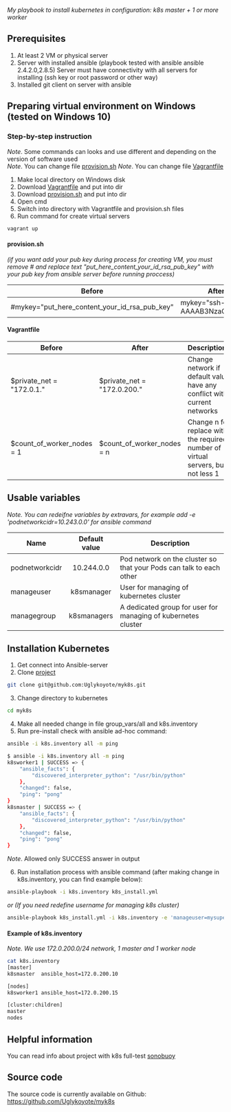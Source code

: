 <i>My playbook to install kubernetes in configuration: k8s master + 1 or more worker</i>
## Prerequisites
1. At least 2 VM or physical server
1. Server with installed ansible (playbook tested with ansible ansible 2.4.2.0,2.8.5) Server must have connectivity with all servers for installing (ssh key or root password or other way)
1. Installed git client on server with ansible

## Preparing virtual environment on Windows (tested on Windows 10)
### Step-by-step instruction
<i>Note</i>. Some commands can looks and use different and depending on the version of software used<br>
<i>Note</i>. You can change file [provision.sh](https://github.com/Uglykoyote/myk8s/blob/master/localenv/provision.sh) 
<i>Note</i>. You can change file [Vagrantfile](https://github.com/Uglykoyote/myk8s/blob/master/localenv/Vagrantfile) 

1. Make local directory on Windows disk
1. Download [Vagrantfile](https://github.com/Uglykoyote/myk8s/blob/master/localenv/Vagrantfile) and put into dir
1. Download [provision.sh](https://github.com/Uglykoyote/myk8s/blob/master/localenv/provision.sh) and put into dir
1. Open cmd
1. Switch into directory with Vagrantfile and provision.sh files
1. Run command for create virtual servers
```bash
vagrant up
```

#### provision.sh 
*(if you want add your pub key during process for creating VM, you must remove # and replace text "put_here_content_your_id_rsa_pub_key" with your pub key from ansible server before running proccess)*

| Before | After |
|---|---|
|#mykey="put_here_content_your_id_rsa_pub_key" | mykey="ssh-rsa AAAAB3NzaC1yc2..."|

#### Vagrantfile
| Before | After | Descriptions |
|---|---|---|
|$private_net = "172.0.1."| $private_net = "172.0.200."|Change network if default value <br>have any conflict with current networks|
|$count_of_worker_nodes = 1| $count_of_worker_nodes = n|Change n for replace with the required <br>number of virtual servers, but not less 1|

## Usable variables
*Note. You can redeifne variables by extravars, for example add -e 'podnetworkcidr=10.243.0.0' for ansible command*

Name | Default value | Description
---| :---: | ---
podnetworkcidr | 10.244.0.0 | Pod network on the cluster so that your Pods can talk to each other
manageuser | k8smanager | User for managing of kubernetes cluster
managegroup | k8smanagers | A dedicated group for user for managing of kubernetes cluster

## Installation Kubernetes
1. Get connect into Ansible-server
2. Clone [project](https://github.com/Uglykoyote/myk8s)
```bash
git clone git@github.com:Uglykoyote/myk8s.git
```
3. Change directory to kubernetes
```bash
cd myk8s
```
4. Make all needed change in file group_vars/all and k8s.inventory
5. Run pre-install check with ansible ad-hoc command:
```bash
ansible -i k8s.inventory all -m ping

$ ansible -i k8s.inventory all -m ping
k8sworker1 | SUCCESS => {
    "ansible_facts": {
        "discovered_interpreter_python": "/usr/bin/python"
    },
    "changed": false,
    "ping": "pong"
}
k8smaster | SUCCESS => {
    "ansible_facts": {
        "discovered_interpreter_python": "/usr/bin/python"
    },
    "changed": false,
    "ping": "pong"
}

```
<i>Note</i>. Allowed only SUCCESS answer in output

6. Run installation process with ansible command (after making change in k8s.inventory, you can find example below):
```bash
ansible-playbook -i k8s.inventory k8s_install.yml
```
<i>or (If you need redefine username for managing k8s cluster)</i>
```bash
ansible-playbook k8s_install.yml -i k8s.inventory -e 'manageuser=mysuperuser'
```

#### Example of k8s.inventory
*Note. We use 172.0.200.0/24 network, 1 master and 1 worker node*
```bash
cat k8s.inventory
[master]
k8smaster  ansible_host=172.0.200.10

[nodes]
k8sworker1 ansible_host=172.0.200.15

[cluster:children]
master
nodes
```

## Helpful information
You can read info about project with k8s full-test [sonobuoy](https://github.com/vmware-tanzu/sonobuoy)

## Source code
The source code is currently available on Github: https://github.com/Uglykoyote/myk8s
